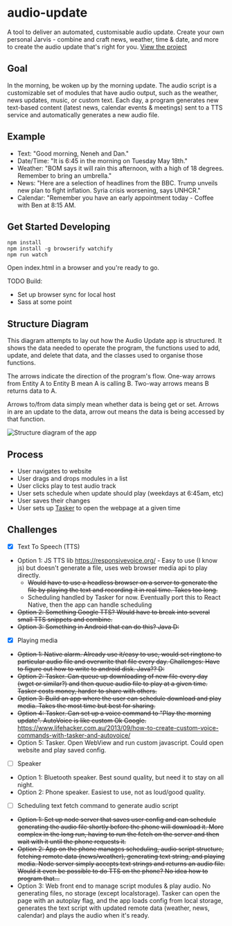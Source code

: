 # audio-update
A tool to deliver an automated, customisable audio update. Create your own personal Jarvis - combine and craft news, weather, time & date, and more to create the audio update that's right for you. [View the project](https://danlaush.github.io/audio-update)

## Goal
In the morning, be woken up by the morning update. The audio script is a customizable set of modules that have audio output, such as the weather, news updates, music, or custom text. Each day, a program generates new text-based content (latest news, calendar events & meetings) sent to a TTS service and automatically generates a new audio file.

## Example

* Text: "Good morning, Neneh and Dan."
* Date/Time: "It is 6:45 in the morning on Tuesday May 18th."
* Weather: "BOM says it will rain this afternoon, with a high of 18 degrees. Remember to bring an umbrella."
* News: "Here are a selection of headlines from the BBC. Trump unveils new plan to fight inflation. Syria crisis worsening, says UNHCR."
* Calendar: "Remember you have an early appointment today - Coffee with Ben at 8:15 AM.

## Get Started Developing
```
npm install
npm install -g browserify watchify
npm run watch
```

Open index.html in a browser and you're ready to go. 

TODO Build: 

* Set up browser sync for local host
* Sass at some point

## Structure Diagram

This diagram attempts to lay out how the Audio Update app is structured. It shows the data needed to operate the program, the functions used to add, update, and delete that data, and the classes used to organise those functions. 

The arrows indicate the direction of the program's flow. One-way arrows from Entity A to Entity B mean A is calling B. Two-way arrows means B returns data to A.

Arrows to/from data simply mean whether data is being get or set. Arrows in are an update to the data, arrow out means the data is being accessed by that function.

![Structure diagram of the app](docs/structure-diagram-170601.png)

## Process

* User navigates to website
* User drags and drops modules in a list
* User clicks play to test audio track
* User sets schedule when update should play (weekdays at 6:45am, etc)
* User saves their changes
* User sets up [Tasker](https://play.google.com/store/apps/details?id=net.dinglisch.android.taskerm&hl=en) to open the webpage at a given time

## Challenges

- [x] Text To Speech (TTS)

* Option 1: JS TTS lib https://responsivevoice.org/ - Easy to use (I know js) but doesn't generate a file, uses web browser media api to play directly. 
  * ~~Would have to use a headless browser on a server to generate the file by playing the text and recording it in real time. Takes too long.~~
  * Scheduling handled by Tasker for now. Eventually port this to React Native, then the app can handle scheduling
* ~~Option 2: Something Google TTS? Would have to break into several small TTS snippets and combine.~~
* ~~Option 3: Something in Android that can do this? Java D:~~

- [x] Playing media

* ~~Option 1: Native alarm. Already use it/easy to use, would set ringtone to particular audio file and overwrite that file every day. Challenges: Have to figure out how to write to android disk. Java?? D:~~
* ~~Option 2: Tasker. Can queue up downloading of new file every day (wget or similar?) and then queue audio file to play at a given time. Tasker costs money, harder to share with others.~~
* ~~Option 3: Build an app where the user can schedule download and play media. Takes the most time but best for sharing.~~
* ~~Option 4: Tasker. Can set up a voice command to "Play the morning update". AutoVoice is like custom Ok Google.~~ https://www.lifehacker.com.au/2013/09/how-to-create-custom-voice-commands-with-tasker-and-autovoice/
* Option 5: Tasker. Open WebView and run custom javascript. Could open website and play saved config.

- [ ] Speaker

* Option 1: Bluetooth speaker. Best sound quality, but need it to stay on all night.
* Option 2: Phone speaker. Easiest to use, not as loud/good quality.

- [ ] Scheduling text fetch command to generate audio script

* ~~Option 1: Set up node server that saves user config and can schedule generating the audio file shortly before the phone will download it. More complex in the long run, having to run the fetch on the server and then wait with it until the phone requests it.~~
* ~~Option 2: App on the phone manages scheduling, audio script structure, fetching remote data (news/weather), generating text string, and playing media. Node server simply accepts text strings and returns an audio file. Would it even be possible to do TTS on the phone? No idea how to program that...~~
* Option 3: Web front end to manage script modules & play audio. No generating files, no storage (except localstorage). Tasker can open the page with an autoplay flag, and the app loads config from local storage, generates the text script with updated remote data (weather, news, calendar) and plays the audio when it's ready.










